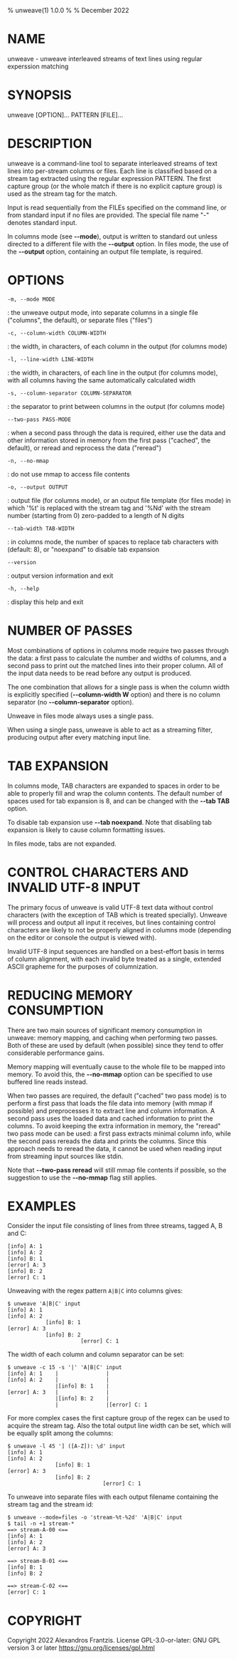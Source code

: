 % unweave(1) 1.0.0
%
% December 2022

NAME
====

unweave - unweave interleaved streams of text lines using regular experssion
matching

SYNOPSIS
========

unweave [OPTION]... PATTERN [FILE]...

DESCRIPTION
===========

unweave is a command-line tool to separate interleaved streams of text lines
into per-stream columns or files. Each line is classified based on a stream tag
extracted using the regular expression PATTERN. The first capture group (or the
whole match if there is no explicit capture group) is used as the stream tag
for the match.

Input is read sequentially from the FILEs specified on the command line, or from
standard input if no files are provided. The special file name "-" denotes
standard input.

In columns mode (see **\-\-mode**), output is written to standard out unless
directed to a different file with the **\-\-output** option. In files mode, the
use of the **\-\-output** option, containing an output file template, is required.

OPTIONS
=======

`-m, --mode MODE`

: the unweave output mode, into separate columns in a single file
  ("columns", the default), or separate files ("files")

`-c, --column-width COLUMN-WIDTH`

: the width, in characters, of each column in the output (for columns mode)

`-l, --line-width LINE-WIDTH`

: the width, in characters, of each line in the output (for columns mode), with
  all columns having the same automatically calculated width

`-s, --column-separator COLUMN-SEPARATOR`

: the separator to print between columns in the output (for columns mode)

`--two-pass PASS-MODE`

: when a second pass through the data is required, either use the data
  and other information stored in memory from the first pass ("cached",
  the default), or reread and reprocess the data ("reread")

`-n, --no-mmap`

: do not use mmap to access file contents

`-o, --output OUTPUT`

: output file (for columns mode), or an output file template (for files mode)
  in which '%t' is replaced with the stream tag and '%Nd' with the stream
  number (starting from 0) zero-padded to a length of N digits

`--tab-width TAB-WIDTH`

: in columns mode, the number of spaces to replace tab characters with (default: 8),
  or \"noexpand\" to disable tab expansion

`--version`

: output version information and exit

`-h, --help`

: display this help and exit

NUMBER OF PASSES
================

Most combinations of options in columns mode require two passes through the
data: a first pass to calculate the number and widths of columns, and a second
pass to print out the matched lines into their proper column. All of the input
data needs to be read before any output is produced.

The one combination that allows for a single pass is when the column width is
explicitly specified (**\-\-column-width W** option) and there is no column
separator (no **\-\-column-separator** option).

Unweave in files mode always uses a single pass.

When using a single pass, unweave is able to act as a streaming filter,
producing output after every matching input line.

TAB EXPANSION
=============

In columns mode, TAB characters are expanded to spaces in order to be able to
properly fill and wrap the column contents. The default number of spaces used
for tab expansion is 8, and can be changed with the **\-\-tab TAB** option.

To disable tab expansion use **\-\-tab noexpand**. Note that disabling tab
expansion is likely to cause column formatting issues.

In files mode, tabs are not expanded.

CONTROL CHARACTERS AND INVALID UTF-8 INPUT
==========================================

The primary focus of unweave is valid UTF-8 text data without control
characters (with the exception of TAB which is treated specially). Unweave will
process and output all input it receives, but lines containing control
characters are likely to not be properly aligned in columns mode (depending on
the editor or console the output is viewed with).

Invalid UTF-8 input sequences are handled on a best-effort basis in terms of
column alignment, with each invalid byte treated as a single, extended ASCII
grapheme for the purposes of columnization.

REDUCING MEMORY CONSUMPTION
===========================

There are two main sources of significant memory consumption in unweave: memory
mapping, and caching when performing two passes. Both of these are used by
default (when possible) since they tend to offer considerable performance
gains.

Memory mapping will eventually cause to the whole file to be mapped into
memory. To avoid this, the **\-\-no-mmap** option can be specified to use buffered
line reads instead.

When two passes are required, the default ("cached" two pass mode) is to
perform a first pass that loads the file data into memory (with mmap if
possible) and preprocesses it to extract line and column information. A second
pass uses the loaded data and cached information to print the columns. To avoid
keeping the extra information in memory, the "reread" two pass mode can be used:
a first pass extracts minimal column info, while the second pass rereads the
data and prints the columns. Since this approach needs to reread the data, it
cannot be used when reading input from streaming input sources like stdin.

Note that **\-\-two-pass reread** will still mmap file contents if possible, so the
suggestion to use the **\-\-no-mmap** flag still applies.

EXAMPLES
========

Consider the input file consisting of lines from three streams, tagged A, B and
C:

```
[info] A: 1
[info] A: 2
[info] B: 1
[error] A: 3
[info] B: 2
[error] C: 1
```

Unweaving with the regex pattern `A|B|C` into columns gives:

```
$ unweave 'A|B|C' input
[info] A: 1
[info] A: 2
            [info] B: 1
[error] A: 3
            [info] B: 2
                       [error] C: 1
```

The width of each column and column separator can be set:

```
$ unweave -c 15 -s '|' 'A|B|C' input
[info] A: 1    |               |
[info] A: 2    |               |
               |[info] B: 1    |
[error] A: 3   |               |
               |[info] B: 2    |
               |               |[error] C: 1
```

For more complex cases the first capture group of the regex can be used to
acquire the stream tag. Also the total output line width can be set, which will
be equally split among the columns:

```
$ unweave -l 45 '] ([A-Z]): \d' input
[info] A: 1
[info] A: 2
               [info] B: 1
[error] A: 3
               [info] B: 2
                              [error] C: 1
```

To unweave into separate files with each output filename containing the stream
tag and the stream id:

```
$ unweave --mode=files -o 'stream-%t-%2d' 'A|B|C' input
$ tail -n +1 stream-*
==> stream-A-00 <==
[info] A: 1
[info] A: 2
[error] A: 3

==> stream-B-01 <==
[info] B: 1
[info] B: 2

==> stream-C-02 <==
[error] C: 1
```

COPYRIGHT
=========

Copyright 2022 Alexandros Frantzis. License GPL-3.0-or-later: GNU GPL version 3
or later <https://gnu.org/licenses/gpl.html>
